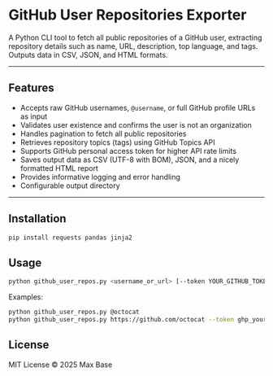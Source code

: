 # GitHub User Repositories Exporter

A Python CLI tool to fetch all public repositories of a GitHub user, extracting repository details such as name, URL, description, top language, and tags. Outputs data in CSV, JSON, and HTML formats.

---

## Features

- Accepts raw GitHub usernames, `@username`, or full GitHub profile URLs as input
- Validates user existence and confirms the user is not an organization
- Handles pagination to fetch all public repositories
- Retrieves repository topics (tags) using GitHub Topics API
- Supports GitHub personal access token for higher API rate limits
- Saves output data as CSV (UTF-8 with BOM), JSON, and a nicely formatted HTML report
- Provides informative logging and error handling
- Configurable output directory

---

## Installation

```bash
pip install requests pandas jinja2
```

## Usage

```bash
python github_user_repos.py <username_or_url> [--token YOUR_GITHUB_TOKEN] [--output-dir path/to/save]
```

Examples:

```bash
python github_user_repos.py @octocat
python github_user_repos.py https://github.com/octocat --token ghp_yourtoken123 --output-dir ./output
```

## License

MIT License © 2025 Max Base
